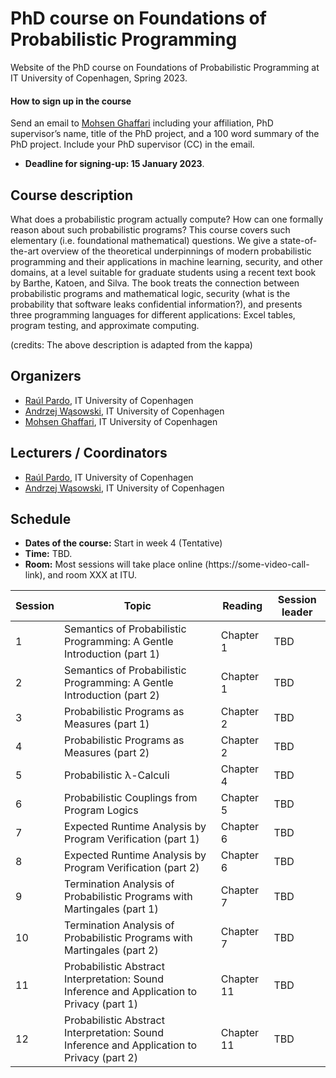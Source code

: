# PhD course on Foundations of Probabilistic Programming

Website of the PhD course on Foundations of Probabilistic Programming at IT University of Copenhagen, Spring 2023.

#### How to sign up in the course
Send an email to [Mohsen Ghaffari](https://pure.itu.dk/da/persons/mohsen-ghaffari) including your affiliation, PhD supervisor’s name, title of the PhD project, and a 100 word summary of the PhD project. Include your PhD supervisor (CC) in the email. 

* **Deadline for signing-up: 15 January 2023**.


## Course description

What does a probabilistic program actually compute? How can one formally reason about such
probabilistic programs? This course covers such elementary (i.e. foundational mathematical)
questions. We give a state-of-the-art overview of the theoretical underpinnings of modern
probabilistic programming and their applications in machine learning, security, and other domains,
at a level suitable for graduate students using a recent text book by Barthe, Katoen, and Silva. The
book treats the connection between probabilistic programs and mathematical logic, security (what
is the probability that software leaks confidential information?), and presents three programming
languages for different applications: Excel tables, program testing, and approximate computing.

(credits: The above description is adapted from the kappa)

## Organizers
* [Raúl Pardo](http://raulpardo.net/), IT University of Copenhagen
* [Andrzej Wąsowski](http://www.itu.dk/people/wasowski/), IT University of Copenhagen
* [Mohsen Ghaffari](https://pure.itu.dk/da/persons/mohsen-ghaffari), IT University of Copenhagen


## Lecturers / Coordinators
* [Raúl Pardo](http://raulpardo.net/), IT University of Copenhagen
* [Andrzej Wąsowski](http://www.itu.dk/people/wasowski/), IT University of Copenhagen


## Schedule

* **Dates of the course:** Start in week 4 (Tentative)
* **Time:** TBD.
* **Room:** Most sessions will take place online (https://some-video-call-link), and room XXX at ITU.

| Session | Topic                                                                                      | Reading    | Session leader |
|---------|--------------------------------------------------------------------------------------------|------------|----------------|
| 1       | Semantics of Probabilistic Programming: A Gentle Introduction (part 1)                     | Chapter 1  | TBD            |
| 2       | Semantics of Probabilistic Programming: A Gentle Introduction (part 2)                     | Chapter 1  | TBD            |
| 3       | Probabilistic Programs as Measures (part 1)                                                | Chapter 2  | TBD            |
| 4       | Probabilistic Programs as Measures (part 2)                                                | Chapter 2  | TBD            |
| 5       | Probabilistic λ-Calculi                                                                    | Chapter 4  | TBD            |
| 6       | Probabilistic Couplings from Program Logics                                                | Chapter 5  | TBD            |
| 7       | Expected Runtime Analysis by Program Verification (part 1)                                 | Chapter 6  | TBD            |
| 8       | Expected Runtime Analysis by Program Verification (part 2)                                 | Chapter 6  | TBD            |
| 9       | Termination Analysis of Probabilistic Programs with Martingales (part 1)                   | Chapter 7  | TBD            |
| 10      | Termination Analysis of Probabilistic Programs with Martingales (part 2)                   | Chapter 7  | TBD            |
| 11      | Probabilistic Abstract Interpretation: Sound Inference and Application to Privacy (part 1) | Chapter 11 | TBD            |
| 12      | Probabilistic Abstract Interpretation: Sound Inference and Application to Privacy (part 2) | Chapter 11 | TBD            |
	
